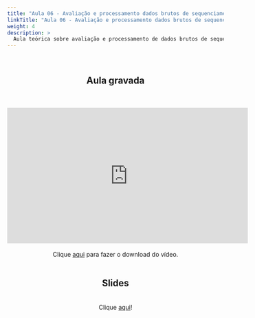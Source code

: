 ```yaml
---
title: "Aula 06 - Avaliação e processamento dados brutos de sequenciamento de genomas e transcriptomas"
linkTitle: "Aula 06 - Avaliação e processamento dados brutos de sequenciamento de genomas e transcriptomas"
weight: 4
description: >
  Aula teórica sobre avaliação e processamento de dados brutos de sequenciamento de genomas e transcriptomas
---
```

<br>
<div align="center">
<h2>Aula gravada</h2>
<br><br>
<iframe width="560" height="315" src="https://www.youtube.com/embed/hOluEdvxuWc" frameborder="0" allow="accelerometer; autoplay; clipboard-write; encrypted-media; gyroscope; picture-in-picture" allowfullscreen></iframe>
<br><br>
Clique <a href="https://photos.app.goo.gl/Tw2PS4j3RET8g7oe8">aqui</a> para fazer o download do vídeo.
<br><br>

<h2>Slides</h2>
<br>
Clique <a href="https://github.com/desirrepetters/cursogenomicaegenetica.ufpr/raw/master/userguide/content/pt-br/docs/teoricas/slides/aula_06.pdf">aqui</a>!
<br><br>

</div>